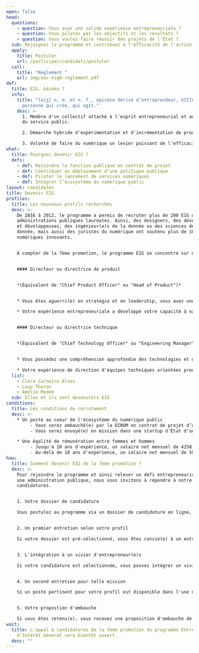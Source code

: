 ```yaml
---
open: false
head:
  questions:
    - question: Vous avez une solide expérience entrepreneuriale ?
    - question: Vous pilotez par les objectifs et les résultats ?
    - question: Vous voulez faire réussir des projets de l’État ?
  sub: Rejoignez le programme et contribuez à l'efficacité de l'action publique !
  apply:
    title: Postuler
    url: /participer/candidats/postuler
  call:
    title: "Règlement "
    url: img/aac-eig6-reglement.pdf
def:
  title: EIG, kézako ?
  info:
    title: "[əiʒ] n. m. et n. f., épicène dérivé d’entreprendeur, XIIIe, au sens de
      personne qui crée, qui agit."
    desc: >-
      1. Membre d'un collectif attaché à l'esprit entrepreneurial et aux valeurs
      du service public.

      2. Démarche hybride d'expérimentation et d'incrémentation de produits numériques qui répondent à de vrais besoins.

      3. Volonté de faire du numérique un levier puissant de l'efficacité de l'action publique.
what:
  title: Pourquoi devenir EIG ?
  defs:
    - def: Rejoindre la fonction publique en contrat de projet
    - def: Contribuer au déploiement d'une politique publique
    - def: Piloter le lancement de services numériques
    - def: Intégrer l’écosystème du numérique public
layout: candidates
title: Devenir EIG
profiles:
  title: Les nouveaux profils recherchés
  desc: >-
    De 2016 à 2012, le programme a permis de recruter plus de 200 EIG dans les
    administrations publiques lauréates. Ainsi, des designers, des développeurs
    et développeuses, des ingénieur(e)s de la donnée ou des sciences de la
    donnée, mais aussi des juristes du numérique ont soutenu plus de 100 projets
    numériques innovants.


    À compter de la 7ème promotion, le programme EIG se concentre sur des profils disposant d’une solide expérience entrepreneuriale, avec des compétences de haut niveau en pilotage de services numériques.


    #### Directeur ou directrice de produit


    *(Équivalent de "Chief Product Officer" ou "Head of Product")*


    * Vous êtes aguerri(e) en stratégie et en leadership, vous avez une compréhension holistique du lancement de services numériques (financement, marketing, ressources humaines, opérations, etc.). 

    * Votre expérience entrepreneuriale a développé votre capacité à naviguer en évolution rapide et de pivoter selon les besoins.


    #### Directeur ou directrice technique


    *(Équivalent de "Chief Technology Officer" ou "Engineering Manager")*


    * Vous possédez une compréhension approfondie des technologies et de leurs enjeux (souveraineté, sécurité, accessibilité, écoresponsabilité, etc.). 

    * Votre expérience de direction d'équipes techniques orientées produit vous permet de résoudre des problèmes complexes et de suivre des indicateurs de performance.
  list:
    - Clara Carneiro Alves
    - Loup Theron
    - Amélie Medem
  sub: Elles et ils sont devenu(e)s EIG
conditions:
  title: Les conditions de recrutement
  desc: >-
    * Un poste au coeur de l'écosystème du numérique public
         - Vous serez embauché(e) par la DINUM en contrat de projet d’un an minimum, renouvelable.
         - Vous serez envoyé(e) en mission dans une startup d'État d'une administration lauréate du programme.

    * Une égalité de rémunération entre femmes et hommes
         - Jusqu'à 10 ans d'expérience, un salaire net mensuel de 4250 € et une part variable de 6 %.
         - Au-delà de 10 ans d'expérience, un salaire net mensuel de 5000 € et une part variable de 10 %.
how:
  title: Comment devenir EIG de la 7ème promotion ?
  desc: >-
    Pour rejoindre le programme et ainsi relever un défi entrepreneurial dans
    une administration publique, nous vous invitons à répondre à notre appel à
    candidatures.


    1. Votre dossier de candidature

    Vous postulez au programme via un dossier de candidature en ligne, évalué par les expert(e)s de la DINUM.


    2. Un premier entretien selon votre profil

    Si votre dossier est pré-sélectionné, vous êtes convié(e) à un entretien d'une heure, en rapport avec votre métier, soit de direction produit, soit de direction technique.


    3. L'intégration à un vivier d'entrepreneur(e)s

    Si votre candidature est sélectionnée, vous pouvez intégrer un vivier d'entrepreneur(e)s susceptibles de se voir proposer une mission.


    4. Un second entretien pour telle mission

    Si un poste pertinent pour votre profil est disponible dans l'une des administrations lauréates du programme, vous êtes convié(e) à un entretien d'une heure, en rapport avec la mission proposée.


    5. Votre propostion d'embauche

    Si vous êtes retenu(e), vous recevez une proposition d'embauche de la DINUM, puis une lettre de mission pour intervenir dans l'administration lauréate.
wait:
  title: L'appel à candidatures de la 7ème promotion du programme Entrepreneur(e)s
    d'Intérêt Général sera bientôt ouvert.
  desc: ""
---
```

